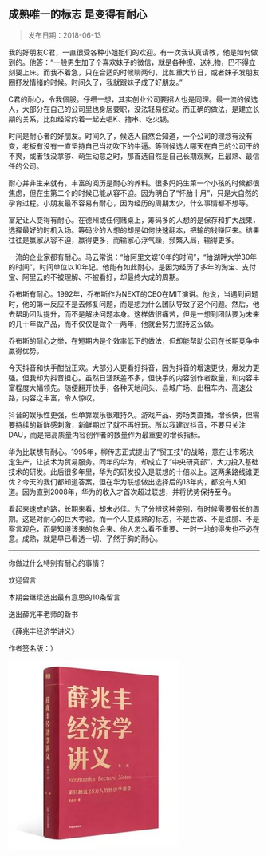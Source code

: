 ## 成熟唯一的标志 是变得有耐心

> 发布日期：2018-06-13


我的好朋友C君，一直很受各种小姐姐们的欢迎。有一次我认真请教，他是如何做到的。他答：“一般男生加了个喜欢妹子的微信，就是各种撩、送礼物，巴不得立刻要上床。而我不着急，只在合适的时候聊两句，比如重大节日，或者妹子发朋友圈抒发情绪的时候。时间久了，我就跟妹子成了好朋友。”

C君的耐心，令我佩服。仔细一想，其实创业公司要招人也是同理。最一流的候选人，大部分在自己的公司里也身居要职，没法轻易挖动。而正确的做法，是建立长期的关系，比如经常约着一起去唱K、撸串、吃火锅。

时间是耐心者的好朋友。时间久了，候选人自然会知道，一个公司的理念有没有变，老板有没有一直坚持自己当初吹下的牛逼。等到候选人哪天在自己的公司干的不爽，或者钱没拿够、萌生动意之时，那首选自然是自己长期观察，且最熟、最信任的公司。

耐心并非生来就有，丰富的阅历是耐心的养料。很多妈妈生第一个小孩的时候都很焦虑，但在生第二个的时候已能从容不迫。因为明白了“怀胎十月”，只是大自然的孕育过程。小朋友最不容易有耐心，因为经历的周期太少，什么事情都不想等。

富足让人变得有耐心。在德州或任何赌桌上，筹码多的人想的是保存和扩大战果，选择最好的时机入场。筹码少的人想的却是如何快速翻本，把输的钱赚回来。结果往往是赢家从容不迫，赢得更多，而输家心浮气躁，频繁入局，输得更多。

一流的企业家都有耐心。马云常说：“给阿里文娱10年的时间”，“给湖畔大学30年的时间”，时间单位以10年记。他能有如此耐心，是因为经历了多年的淘宝、支付宝、阿里云的不被理解、不被看好，却最终大成的周期。

乔布斯有耐心。1992年，乔布斯作为NEXT的CEO在MIT演讲。他说，当遇到问题时，他的第一反应不是去修复问题，而是想为什么团队导致了这个问题。然后，他去帮助团队提升，而不是解决问题本身。这样做很痛苦，但是一想到团队要为未来的几十年做产品，而不仅仅是做个一两年，他就会努力坚持这么做。

乔布斯的耐心之举，在短期内是个效率低下的做法，但却能帮助公司在长期竞争中赢得优势。

今天抖音和快手酣战正欢。大部分人更看好抖音，因为抖音的增速更快，爆发力更强。但我却为抖音担心。虽然日活跃差不多，但快手的内容创作者数量，和内容丰富程度大幅领先。随便翻开快手，各种天地间头、县城广场、出租车内、高速公路，内容之丰富，令人惊叹。

抖音的娱乐性更强，但单靠娱乐很难持久。游戏产品、秀场类直播，增长快，但需要持续的新鲜感刺激，新鲜期过了就不再好玩。所以我建议抖音，不要只关注DAU，而是把高质量内容创作者的数量作为最重要的增长指标。

华为比联想有耐心。1995年，柳传志正式提出了“贸工技”的战略，意在让市场决定生产，让技术为贸易服务。同年的华为，却成立了“中央研究部”，大力投入基础技术的研发。此后很多年里，华为的研发投入是联想的十倍以上。这两条路线谁更优？今天的我们都知道答案，但在华为联想做出选择后的13年内，都没有人知道。因为直到2008年，华为的收入才首次超过联想，并将优势保持至今。

看起来速成的路，长期来看，却未必佳。为了分辨这种差别，有时候需要很长的周期。这是对耐心的巨大考验。而一个人变成熟的标志，不是世故、不是油腻、不是察言观色，而是知道该来的总会来、他人怎么看不重要、一时一地的得失也不必在意。成熟，就是早已看透一切、了然于胸的耐心。

---

你做过什么特别有耐心的事情？

欢迎留言

本期会继续选出最有意思的10条留言

送出薛兆丰老师的新书

《薛兆丰经济学讲义》

作者签名版：）

![](images/16-3.jpg)

